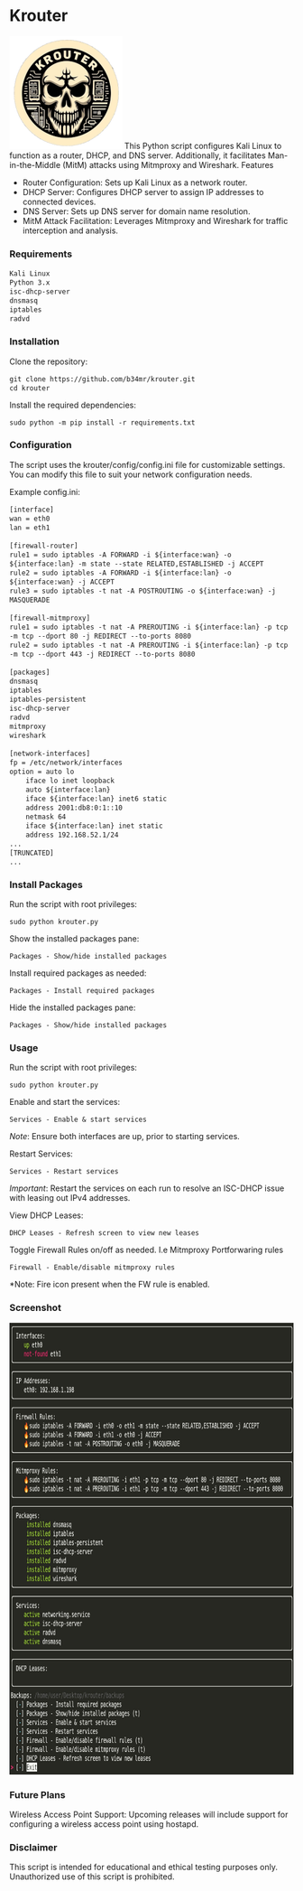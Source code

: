 # Krouter
<img src="images/logo.png" alt="Krouter Logo" width="200" height="200">
This Python script configures Kali Linux to function as a router, DHCP, and DNS server. Additionally, it facilitates Man-in-the-Middle (MitM) attacks using Mitmproxy and Wireshark.
Features

- Router Configuration: Sets up Kali Linux as a network router.
- DHCP Server: Configures DHCP server to assign IP addresses to connected devices.
- DNS Server: Sets up DNS server for domain name resolution.
- MitM Attack Facilitation: Leverages Mitmproxy and Wireshark for traffic interception and analysis.
### Requirements

    Kali Linux
    Python 3.x
    isc-dhcp-server
    dnsmasq
    iptables
    radvd

### Installation

 Clone the repository:
```
git clone https://github.com/b34mr/krouter.git
cd krouter
```

Install the required dependencies:
```
sudo python -m pip install -r requirements.txt
```

### Configuration

The script uses the krouter/config/config.ini file for customizable settings. You can modify this file to suit your network configuration needs.

Example config.ini:
```
[interface]
wan = eth0
lan = eth1

[firewall-router]
rule1 = sudo iptables -A FORWARD -i ${interface:wan} -o ${interface:lan} -m state --state RELATED,ESTABLISHED -j ACCEPT
rule2 = sudo iptables -A FORWARD -i ${interface:lan} -o ${interface:wan} -j ACCEPT
rule3 = sudo iptables -t nat -A POSTROUTING -o ${interface:wan} -j MASQUERADE

[firewall-mitmproxy]
rule1 = sudo iptables -t nat -A PREROUTING -i ${interface:lan} -p tcp -m tcp --dport 80 -j REDIRECT --to-ports 8080
rule2 = sudo iptables -t nat -A PREROUTING -i ${interface:lan} -p tcp -m tcp --dport 443 -j REDIRECT --to-ports 8080

[packages]
dnsmasq
iptables
iptables-persistent
isc-dhcp-server
radvd
mitmproxy
wireshark

[network-interfaces]
fp = /etc/network/interfaces
option = auto lo
	iface lo inet loopback
	auto ${interface:lan}
	iface ${interface:lan} inet6 static
	address 2001:db8:0:1::10
	netmask 64
	iface ${interface:lan} inet static
	address 192.168.52.1/24
...
[TRUNCATED]
...

```

### Install Packages

Run the script with root privileges:
```
sudo python krouter.py
```

Show the installed packages pane:
```
Packages - Show/hide installed packages
```

Install required packages as needed:
```
Packages - Install required packages
```

Hide the installed packages pane:
```
Packages - Show/hide installed packages
```

### Usage
Run the script with root privileges:
```
sudo python krouter.py
```

Enable and start the services:
```
Services - Enable & start services
```
*Note*: Ensure both interfaces are up, prior to starting services.

Restart Services:
```
Services - Restart services
```
*Important*: Restart the services on each run to resolve an ISC-DHCP issue with leasing out IPv4 addresses.

View DHCP Leases:
```
DHCP Leases - Refresh screen to view new leases
```

Toggle Firewall Rules on/off as needed. I.e Mitmproxy Portforwaring rules
```
Firewall - Enable/disable mitmproxy rules
```
*Note: Fire icon present when the FW rule is enabled.
### Screenshot

<img src="images/screenshot.png" alt="Krouter Screenshot" width="800" height="800">

### Future Plans

Wireless Access Point Support: Upcoming releases will include support for configuring a wireless access point using hostapd.

### Disclaimer

This script is intended for educational and ethical testing purposes only. Unauthorized use of this script is prohibited.

